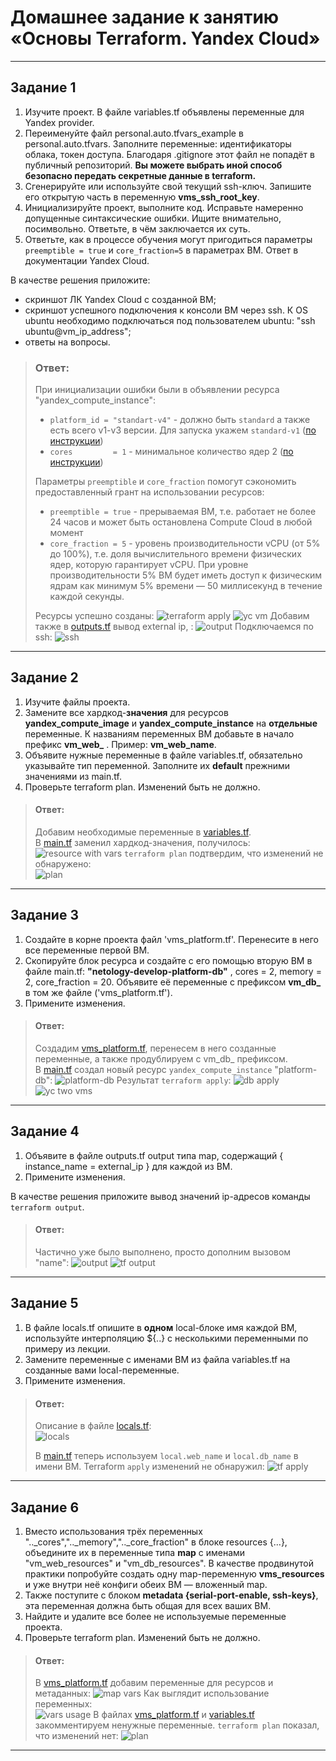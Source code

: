 # Домашнее задание к занятию «Основы Terraform. Yandex Cloud»  


------

## Задание 1

1. Изучите проект. В файле variables.tf объявлены переменные для Yandex provider.
2. Переименуйте файл personal.auto.tfvars_example в personal.auto.tfvars. Заполните переменные: идентификаторы облака, токен доступа. 
Благодаря .gitignore этот файл не попадёт в публичный репозиторий. **Вы можете выбрать иной способ безопасно передать секретные данные в terraform.**
3. Сгенерируйте или используйте свой текущий ssh-ключ. Запишите его открытую часть в переменную **vms_ssh_root_key**.
4. Инициализируйте проект, выполните код. Исправьте намеренно допущенные синтаксические ошибки. Ищите внимательно, посимвольно. Ответьте, в чём заключается их суть.
5. Ответьте, как в процессе обучения могут пригодиться параметры ```preemptible = true``` и ```core_fraction=5``` в параметрах ВМ. Ответ в документации Yandex Cloud.

В качестве решения приложите:

- скриншот ЛК Yandex Cloud с созданной ВМ;
- скриншот успешного подключения к консоли ВМ через ssh. К OS ubuntu необходимо подключаться под пользователем ubuntu: "ssh ubuntu@vm_ip_address";
- ответы на вопросы.

> ### Ответ:
> При инициализации ошибки были в объявлении ресурса "yandex_compute_instance":   
> - `platform_id = "standart-v4"` - должно быть `standard` а также есть всего v1-v3 версии. Для запуска укажем `standard-v1`  ([по инструкции](https://cloud.yandex.ru/docs/compute/concepts/vm-platforms))
> - `cores         = 1` - минимальное количество ядер 2 ([по инструкции](https://cloud.yandex.ru/docs/compute/concepts/performance-levels)) 
> 
> Параметры `preemptible` и `core_fraction` помогут сэкономить предоставленный грант на использовании ресурсов:
> - `preemptible = true` - прерываемая ВМ, т.е. работает не более 24 часов и может быть остановлена Compute Cloud в любой момент
> - `core_fraction = 5` - уровень производительности vCPU (от 5% до 100%), т.е. доля вычислительного времени физических ядер, которую гарантирует vCPU. 
> При уровне производительности 5% ВМ будет иметь доступ к физическим ядрам как минимум 5% времени — 50 миллисекунд в течение каждой секунды.
> 
> Ресурсы успешно созданы: 
> ![terraform apply](01.png)
> ![yc vm](02.png)
> Добавим также в [outputs.tf](outputs.tf) вывод external ip, :
> ![output](03.png)
> Подключаемся по ssh:
> ![ssh](04.png)

------

## Задание 2

1. Изучите файлы проекта.
2. Замените все хардкод-**значения** для ресурсов **yandex_compute_image** и **yandex_compute_instance** на **отдельные** переменные. К названиям переменных ВМ добавьте в начало префикс **vm_web_** .  Пример: **vm_web_name**.
3. Объявите нужные переменные в файле variables.tf, обязательно указывайте тип переменной. Заполните их **default** прежними значениями из main.tf. 
4. Проверьте terraform plan. Изменений быть не должно. 

> #### Ответ:
> Добавим необходимые переменные в [variables.tf](netology-devops-homeworks-main/tree/main/03-ter/02-basics/src/variables.tf).  
> В [main.tf](main.tf) заменил хардкод-значения, получилось:  
> ![resource with vars](img/05.png) 
> `terraform plan` подтвердим, что изменений не обнаружено:  
> ![plan](img/06.png)  
> 

------

## Задание 3
 
1. Создайте в корне проекта файл 'vms_platform.tf'. Перенесите в него все переменные первой ВМ.
2. Скопируйте блок ресурса и создайте с его помощью вторую ВМ в файле main.tf: **"netology-develop-platform-db"** ,  cores  = 2, memory = 2, core_fraction = 20. Объявите её переменные с префиксом **vm_db_** в том же файле ('vms_platform.tf').
3. Примените изменения.

> #### Ответ:
> Создадим [vms_platform.tf](vms_platform.tf), перенесем в него созданные переменные, а также продублируем с vm_db_ префиксом.  
> В [main.tf](main.tf) создал новый ресурс `yandex_compute_instance` "platform-db":
> ![platform-db](07.png) 
> Результат `terraform apply`:
> ![db apply](08.png) 
> ![yc two vms](09.png)  

------

## Задание 4

1. Объявите в файле outputs.tf output типа map, содержащий { instance_name = external_ip } для каждой из ВМ.
2. Примените изменения.

В качестве решения приложите вывод значений ip-адресов команды ```terraform output```.

> #### Ответ:
> Частично уже было выполнено, просто дополним вызовом "name": 
> ![output](10.png) 
> ![tf output](11.png)  

------

## Задание 5
 
1. В файле locals.tf опишите в **одном** local-блоке имя каждой ВМ, используйте интерполяцию ${..} с несколькими переменными по примеру из лекции.
2. Замените переменные с именами ВМ из файла variables.tf на созданные вами local-переменные.
3. Примените изменения.

> #### Ответ:
> Описание в файле [locals.tf](locals.tf):  
> ![locals](12.png)
> 
> В [main.tf](main.tf) теперь используем `local.web_name` и `local.db_name` в имени ВМ.  Terraform `apply` изменений не обнаружил:
> ![tf apply](13.png) 

------

## Задание 6

1. Вместо использования трёх переменных  ".._cores",".._memory",".._core_fraction" в блоке  resources {...}, объедините их в переменные типа **map** с именами "vm_web_resources" и "vm_db_resources". В качестве продвинутой практики попробуйте создать одну map-переменную **vms_resources** и уже внутри неё конфиги обеих ВМ — вложенный map.
2. Также поступите с блоком **metadata {serial-port-enable, ssh-keys}**, эта переменная должна быть общая для всех ваших ВМ.
3. Найдите и удалите все более не используемые переменные проекта.
4. Проверьте terraform plan. Изменений быть не должно.

> #### Ответ:
> В [vms_platform.tf](vms_platform.tf) добавим переменные для ресурсов и метаданных:
> ![map vars](14.png) 
> Как выглядит использование переменных:  
> ![vars usage](15.png) 
> В файлах [vms_platform.tf](vms_platform.tf) и [variables.tf](03-ter/02-basics/src/variables.tf) закомментируем ненужные переменные.
> `terraform plan` показал, что изменений нет:
> ![plan](16.png) 
> 

------

